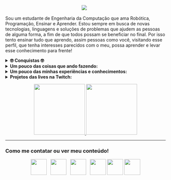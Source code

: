 <p align='center'>
<img src="https://github.com/mateustoin/mateustoin/blob/master/img/header.png?raw=true">&nbsp;&nbsp;
</p>

Sou um estudante de Engenharia da Computação que ama Robótica, Programação, Ensinar e Aprender. Estou sempre em busca de novas tecnologias, linguagens e soluções de problemas que ajudem as pessoas de alguma forma, a fim de que todos possam se beneficiar no final. Por isso tento ensinar tudo que aprendo, assim pessoas como você, visitando esse perfil, que tenha interesses parecidos com o meu, possa aprender e levar esse conhecimento para frente!

<details>
 <summary><strong>🤓 Conquistas 🤓</strong></summary>
   - (2017) Prêmio Criatividade no Hackathon do GDG, durante o evento DevFest Maceió, avaliado e entregue por dois Engenheiros de Software do Google <br/>
   - (2020) 2º lugar no Hackathon da OAB-PB <br/>
   - (2020) Publicação do artigo: <a href="http://www.jzus.zju.edu.cn/article.php?doi=10.1631/FITEE.2000149">Motor speed estimation and failure detection of small UAV using density of maxima</a> <br/>
   - (2020) Top 10 no Zenvia Experience Hackathon: New Horizons, Time 33 <a href="https://zenviaexperience.com/resultado-2-edicao">(Health Prevent Technology)</a> <br/>
</details>

<details>
 <summary><strong>Um pouco das coisas que ando fazendo:</strong></summary>
   - 🔭 Atualmente bolsista no Laboratório de Engenharia de Sistemas e Robótica na UFPB, trabalhando com Internet das Coisas e Sistemas Embarcados em Drones <br/>
   - 🌱 Aprendendo Python e Arquiteturas de Software para aplicar nos projetos profissionais e pessoais <br/>
   - 👯 Coordenando o Capítulo de Robótica e Automação pelo IEEE na UFPB como Vice Presidente  <br/>
   - 👀 Produzo conteúdo através de artigos no <a href="https://medium.com/@mateustoin">Medium</a>, aqui mesmo no <a href="https://github.com/mateustoin">Github</a> e começando com lives na <a href="https://twitch.tv/bittoin">Twitch</a> e a mexer no <a href="https://instagram.com/matteus_antonio">Instagram</a> <br/> 
</details>

<details>
 <summary><strong>Um pouco das minhas experiências e conhecimentos:</strong></summary>
   - 🤓 Dou aula de robótica desde 2017, com foco em Arduino e desenvolvimento de projetos<br/>
   - 😏 Experiência com C/C++ em projetos pessoais, graduação e projeto de pesquisa<br/>
   - 😯 Experiência com Python em projetos pessoais, estágio, graduação e projeto de pesquisa<br/>
   - 😬 Experiência com Qt e QML em projetos pessoais<br/>
   - 🦾 Trabalhando com Internet das Coisas focado na tecnologia LoRa e protocolo LoRaWAN no projeto NLT INNOVA, da NLT<br/>
   - 🤯 Trabalho com pesquisa na área de Sistemas Embarcados voltado para Drones, estudando, pilotando e programando<br/>
   - 🥺 Também possuo alguns conhecimentos em Node, Javascript (devido a alguns trabalhos com Javascript para robótica) e até dá pra tirar uma lasquinha com React/React Native<br/>
   - 🕶 Já dei palestras, workshops e minicursos em eventos como Arduino Day, RAS Week (evento nacional online), Grupo de Robótica da UFPB e em aulas da graduação
</details>

<details>
 <summary><strong>Projetos das lives na Twitch:</strong></summary>
   - 🐶 <a href="https://github.com/mateustoin/Caes-e-Gatos">Visualizador de fotos e vídeos de Cachorros e Raposas</a> <br/>
   - 🤖 <a href="https://github.com/mateustoin/Bittoin-Telegram-Bot">Bot para telegram multifuncional</a> <br/>
   - 🚧 Projeto integrado de Hardware e Software (<b>Em construção</b>)
</details>

<p align="center">
<a href="https://github.com/mateustoin">
  <img height="160em" src="https://github-readme-stats.vercel.app/api?username=mateustoin&theme=dracula&show_icons=true&include_all_commits=true&count_private=true" />
  <img height="160em" src="https://github-readme-stats.vercel.app/api/top-langs/?username=mateustoin&theme=dracula&layout=compact&langs_count=6" />
</a>
</p>

---
### Como me contatar ou ver meu conteúdo!

<p align='center'>
<a href="https://www.linkedin.com/in/mateus-antonio-robotica/"><img height="50" src="https://github.com/mateustoin/mateustoin/blob/master/img/linkedin.png?raw=true"></a>&nbsp;&nbsp;
<a href="https://medium.com/@mateustoin"><img height="50" src="https://github.com/mateustoin/mateustoin/blob/master/img/medium.png?raw=true"></a>&nbsp;&nbsp;
<a href="https://www.instagram.com/mateus_antonio0/"><img height="50" src="https://github.com/mateustoin/mateustoin/blob/master/img/instagram-sketched.png?raw=true"></a>&nbsp;&nbsp;
<a href="mailto:mateusasilva3@gmail.com"><img height="50" src="https://github.com/mateustoin/mateustoin/blob/master/img/email.png?raw=true"></a>
<a href="https://github.com/mateustoin"><img height="50" src="https://github.com/mateustoin/mateustoin/blob/master/img/github.png?raw=true"></a>
<a href="https://www.twitch.tv/bittoin"><img height="50" src="https://github.com/mateustoin/mateustoin/blob/master/img/twitch.png?raw=true"></a>
</p>
